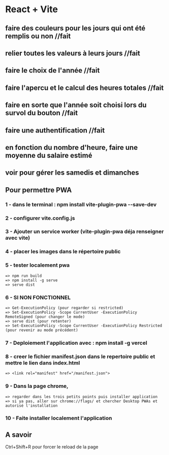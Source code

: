 # React + Vite

## faire des couleurs pour les jours qui ont été remplis ou non //fait
## relier toutes les valeurs à leurs jours  //fait
## faire le choix de l'année    //fait
## faire l'apercu et le calcul des heures totales   //fait
## faire en sorte que l'année soit choisi lors du survol du bouton  //fait
## faire une authentification //fait

## en fonction du nombre d'heure, faire une moyenne du salaire estimé
## voir pour gérer les samedis et dimanches


## Pour permettre PWA

### 1 - dans le terminal : npm install vite-plugin-pwa --save-dev
### 2 - configurer vite.config.js
### 3 - Ajouter un service worker (vite-plugin-pwa déja renseigner avec vite)
### 4 - placer les images dans le répertoire public
### 5 - tester localement pwa
    => npm run build
    => npm install -g serve
    => serve dist
### 6 - SI NON FONCTIONNEL
    => Get-ExecutionPolicy (pour regarder si restricted)
    => Set-ExecutionPolicy -Scope CurrentUser -ExecutionPolicy RemoteSigned (pour changer le mode)
    => serve dist (pour retenter)
    => Set-ExecutionPolicy -Scope CurrentUser -ExecutionPolicy Restricted (pour revenir au mode précédent)
### 7 - Deploiement l'application avec : npm install -g vercel
### 8 - creer le fichier manifest.json dans le repertoire public et mettre le lien dans index.html
    => <link rel="manifest" href="/manifest.json">
### 9 - Dans la page chrome, 
    => regarder dans les trois petits points puis installer application
    => si ya pas, aller sur chrome://flags/ et chercher Desktop PWAs et autorisé l'installation
### 10 - Faite installer localement l'application


## A savoir

Ctrl+Shift+R pour forcer le reload de la page